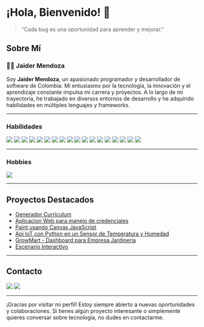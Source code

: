 # ¡Hola, Bienvenido! 👋
> "Cada bug es una oportunidad para aprender y mejorar."

## <a id="sobre-mi"></a>  Sobre Mí

### 👨‍💻 Jaider Mendoza

Soy **Jaider Mendoza**, un apasionado programador y desarrollador de software de Colombia. Mi entusiasmo por la tecnología, la innovación y el aprendizaje constante impulsa mi carrera y proyectos. A lo largo de mi trayectoria, he trabajado en diversos entornos de desarrollo y he adquirido habilidades en múltiples lenguajes y frameworks.

***
### <a id="habilidades"></a>Habilidades
![](https://img.icons8.com/?size=45&id=13441&format=png)
![](https://img.icons8.com/?size=45&id=13679&format=png)
![](https://img.icons8.com/?size=45&id=hsPbhkOH4FMe&format=png)
![](https://img.icons8.com/?size=45&id=108784&format=png)
![](https://img.icons8.com/?size=45&id=YrKoPXb4jv9l&format=png)
![](https://img.icons8.com/?size=45&id=40670&format=png)
![](https://img.icons8.com/?size=45&id=117561&format=png)
![](https://img.icons8.com/?size=45&id=20906&format=png)
![](https://img.icons8.com/?size=40&id=38561&format=png)
![](https://img.icons8.com/?size=45&id=UFXRpPFebwa2&format=png)
![](https://img.icons8.com/?size=45&id=22813&format=png)
![](https://img.icons8.com/?size=45&id=17842&format=png)
![](https://img.icons8.com/?size=45&id=l9a5tcSnBwcf&format=png)
![](https://img.icons8.com/?size=45&id=nUFOCFvI5eIk&format=png)
![](https://img.icons8.com/?size=45&id=62452&format=png)
![](https://img.icons8.com/?size=45&id=WHRLQdbEXQ16&format=png)
![](https://img.icons8.com/?size=45&id=VLKafOkk3sBX&format=png)
![](https://img.icons8.com/?size=45&id=122637&format=png&color=21CAFF)


***
### <a id="hobbies"></a> Hobbies
![](https://www.codewars.com/users/Dabrox02/badges/large)

***
## <a id="proyectos"></a> Proyectos Destacados
* [Generador Curriculum](https://github.com/Dabrox02/filtro-generador-cv)
* [Aplicacion Web para manejo de credenciales](https://github.com/Dabrox02/api-graphql-angular-firebase)
* [Paint usando Canvas JavaScript](https://github.com/Dabrox02/canvas-javascript-objects)
* [Api IoT con Python en un Sensor de Temperatura y Humedad](https://github.com/Dabrox02/mqtt-server-python)
* [GrowMart - Dashboard para Empresa Jardineria](https://github.com/Dabrox02/GrowMart)
* [Escenario Interactivo](https://github.com/Dabrox02/proyecto-escenario-php-sena)


***
## <a id="contacto"></a> Contacto
[![](https://img.icons8.com/?size=45&id=13930&format=png)](https://www.linkedin.com/in/jaider-mendoza-566aa31a8/) 
[![](https://img.icons8.com/?size=40&id=P7UIlhbpWzZm&format=png)](mailto:jaidermendoza02d@gmail.com)

***
¡Gracias por visitar mi perfil! Estoy siempre abierto a nuevas oportunidades y colaboraciones. Si tienes algún proyecto interesante o simplemente quieres conversar sobre tecnología, no dudes en contactarme.
